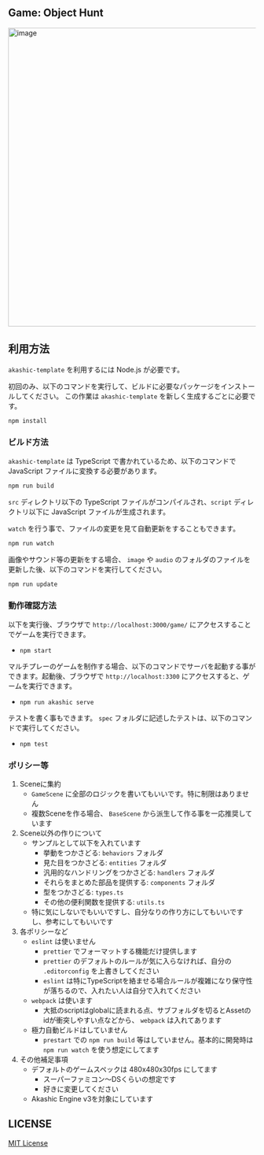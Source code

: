 ## Game: Object Hunt
<img width="607" alt="image" src="">

## 利用方法

`akashic-template` を利用するには Node.js が必要です。

初回のみ、以下のコマンドを実行して、ビルドに必要なパッケージをインストールしてください。
この作業は `akashic-template` を新しく生成するごとに必要です。

```sh
npm install
```

### ビルド方法

`akashic-template` は TypeScript で書かれているため、以下のコマンドで JavaScript ファイルに変換する必要があります。

```sh
npm run build
```

`src` ディレクトリ以下の TypeScript ファイルがコンパイルされ、`script` ディレクトリ以下に JavaScript ファイルが生成されます。

`watch` を行う事で、ファイルの変更を見て自動更新をすることもできます。

```sh
npm run watch
```

画像やサウンド等の更新をする場合、 `image` や `audio` のフォルダのファイルを更新した後、以下のコマンドを実行してください。

```sh
npm run update
```

### 動作確認方法

以下を実行後、ブラウザで `http://localhost:3000/game/` にアクセスすることでゲームを実行できます。

- `npm start`

マルチプレーのゲームを制作する場合、以下のコマンドでサーバを起動する事ができます。起動後、ブラウザで `http://localhost:3300` にアクセスすると、ゲームを実行できます。

- `npm run akashic serve`

テストを書く事もできます。 `spec` フォルダに記述したテストは、以下のコマンドで実行してください。

- `npm test`

### ポリシー等

1. Sceneに集約
	- `GameScene` に全部のロジックを書いてもいいです。特に制限はありません
	- 複数Sceneを作る場合、 `BaseScene` から派生して作る事を一応推奨しています
2. Scene以外の作りについて
	- サンプルとして以下を入れています
		- 挙動をつかさどる: `behaviors` フォルダ
		- 見た目をつかさどる: `entities` フォルダ
		- 汎用的なハンドリングをつかさどる: `handlers` フォルダ
		- それらをまとめた部品を提供する: `components` フォルダ
		- 型をつかさどる: `types.ts`
		- その他の便利関数を提供する: `utils.ts`
	- 特に気にしないでもいいですし、自分なりの作り方にしてもいいですし、参考にしてもいいです
3. 各ポリシーなど
	- `eslint` は使いません
		- `prettier` でフォーマットする機能だけ提供します
		- `prettier` のデフォルトのルールが気に入らなければ、自分の `.editorconfig` を上書きしてください
		- `eslint` は特にTypeScriptを絡ませる場合ルールが複雑になり保守性が落ちるので、入れたい人は自分で入れてください
	- `webpack` は使います
		- 大抵のscriptはglobalに読まれる点、サブフォルダを切るとAssetのidが衝突しやすい点などから、 `webpack` は入れてあります
	- 極力自動ビルドはしていません
		- `prestart` での `npm run build` 等はしていません。基本的に開発時は `npm run watch` を使う想定にしてます
4. その他補足事項
	- デフォルトのゲームスペックは 480x480x30fps にしてます
		- スーパーファミコン～DSくらいの想定です
		- 好きに変更してください
	- Akashic Engine v3を対象にしています

## LICENSE

[MIT License](./LICENSE)
